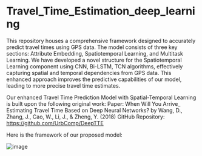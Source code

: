# Travel_Time_Estimation_deep_learning

This repository houses a comprehensive framework designed to accurately predict travel times using GPS data. The model consists of three key sections: Attribute Embedding, Spatiotemporal Learning, and Multitask Learning. We have developed a novel structure for the Spatiotemporal Learning component using CNN, Bi-LSTM, TCN algorithms, effectively capturing spatial and temporal dependencies from GPS data. This enhanced approach improves the predictive capabilities of our model, leading to more precise travel time estimates.

Our enhanced Travel Time Prediction Model with Spatial-Temporal Learning is built upon the following original work:
Paper: When Will You Arrive_ Estimating Travel Time Based on Deep Neural Networks? by Wang, D., Zhang, J., Cao, W., Li, J., & Zheng, Y. (2018)
GitHub Repository: https://github.com/UrbComp/DeepTTE


Here is the framework of our proposed model:

![image](https://github.com/Zejabati/Travel_Time_Estimation_deep_learning/assets/65095428/9bbe92ce-2b6b-42de-bf92-edd29fe16f5b)




